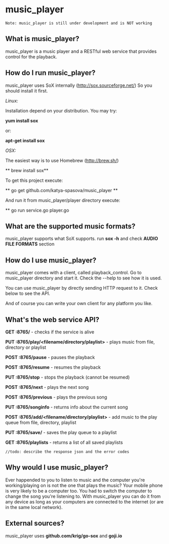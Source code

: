 # music_player

    Note: music_player is still under development and is NOT working

## What is music_player?

music_player is a music player and a RESTful web service that provides control for the playback.

## How do I run music_player?

music_player uses SoX internally (http://sox.sourceforge.net/)
So you should install it first.

*Linux:*

  Installation depend on your distribution. You may try:
    
  **yum install sox**
      
  or:
    
  **apt-get install sox**

*OSX:*

  The easiest way is to use Homebrew (http://brew.sh/)

  ** brew install sox**
   
To get this project execute:

  ** go get github.com/katya-spasova/music_player **
    
And run it from music_player/player directory execute:

  ** go run service.go player.go
    
## What are the supported music formats?

music_player supports what SoX supports. run **sox -h** and check **AUDIO FILE FORMATS** section
    
## How do I use music_player?

music_player comes with a client, called playback_control. Go to music_player directory and 
start it. Check the --help to see how it is used.

You can use music_player by directly sending HTTP request to it. Check below to see the API.

And of course you can write your own client for any platform you like.
    
## What's the web service API?

**GET <host>:8765/** - checks if the service is alive

**PUT <host>:8765/play/<filename/directory/playlist>** - plays music from file, directory or playlist

**POST <host>:8765/pause** - pauses the playback

**POST <host>:8765/resume** - resumes the playback

**PUT <host>:8765/stop** - stops the playback (cannot be resumed)

**POST <host>:8765/next** - plays the next song

**POST <host>:8765/previous** - plays the previous song

**PUT <host>:8765/songinfo** - returns info about the current song

**POST <host>:8765/add/<filename/directory/playlist>** - add music to the play queue from file, directory, playlist

**PUT <host>:8765/save/<playlist>** - saves the play queue to a playlist

**GET <host>:8765/playlists** - returns a list of all saved playlists

    //todo: describe the response json and the error codes
    

## Why would I use music_player?

Ever happended to you to listen to music and the computer you're working/playing on is not the 
one that plays the music? Your mobile phone is very likely to be a computer too.
You had to switch the computer to change the song you're listening to.
With music_player you can do it from any device as long as your computers are connected 
to the internet (or are in the same local network).
    
## External sources?

music_player uses **github.com/krig/go-sox** and **goji.io**
